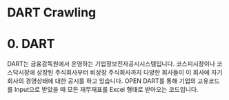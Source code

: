 DART Crawling
=============

# 0. DART
  DART는 금융감독원에서 운영하는 기업정보전자공시시스템입니다. 코스피시장이나 코스닥시장에 상장된 주식회사부터 비상장 주식회사까지 다양한 회사들이 이 회사에 자기회사의 경영상태에 대한 공시를 하고 있습니다. OPEN DART를 통해 기업의 고유코드를 Input으로 받았을 때 모든 재무재표를 Excel 형태로 받아오는 코드입니다.
 





